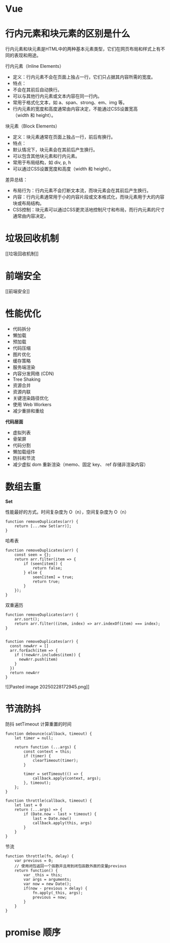 
# Vue



# 行内元素和块元素的区别是什么

行内元素和块元素是HTML中的两种基本元素类型，它们在网页布局和样式上有不同的表现和用途。

行内元素（Inline Elements）

- 定义：行内元素不会在页面上独占一行，它们只占据其内容所需的宽度。
- 特点：
- 不会在其前后自动换行。
- 可以与其他行内元素或文本内容在同一行内。
- 常用于格式化文本，如 a、span、strong、em、img 等。
- 行内元素的宽度和高度通常由内容决定，不能通过CSS设置宽高（width 和 height）。

块元素（Block Elements）

- 定义：块元素通常在页面上独占一行，前后有换行。
- 特点：
- 默认情况下，块元素会在其前后产生换行。
- 可以包含其他块元素和行内元素。
- 常用于布局结构，如 div, p, h
- 可以通过CSS设置宽度和高度（width 和 height）。

差异总结：
- 布局行为：行内元素不会打断文本流，而块元素会在其前后产生换行。
- 内容：行内元素通常用于小的内容片段或文本格式化，而块元素用于大的内容块或布局结构。
- CSS控制：块元素可以通过CSS更灵活地控制尺寸和布局，而行内元素的尺寸通常由内容决定。


# 垃圾回收机制

[[垃圾回收机制]]


# 前端安全

[[前端安全]]


# 性能优化

- 代码拆分
- 懒加载
- 预加载
- 代码压缩
- 图片优化
- 缓存策略
- 服务端渲染
- 内容分发网络 (CDN)
- Tree Shaking
- 资源合并
- 资源内联
- 关键渲染路径优化
- 使用 Web Workers
- 减少重排和重绘

**代码层面**
- 虚拟列表
- 骨架屏
- 代码分割
- 懒加载组件
- 防抖和节流
- 减少虚拟 dom 重新渲染（memo、固定 key、 ref 存储非渲染内容）


# 数组去重

**Set**

性能最好的方式。时间复杂度为 O（n），空间复杂度为 O（n）

```
function removeDuplicates(arr) {
    return [...new Set(arr)];
}
```


哈希表

```
function removeDuplicates(arr) {
    const seen = {};
    return arr.filter(item => {
        if (seen[item]) {
            return false;
        } else {
            seen[item] = true;
            return true;
        }
    });
}

```


双重遍历

```
function removeDuplicates(arr) {
    arr.sort();
    return arr.filter((item, index) => arr.indexOf(item) === index);
}


```

```
function removeDuplicates(arr) {
  const newArr = []
  arr.forEach(item => {
    if (!newArr.includes(item)) {
      newArr.push(item)
    }
  })
  return newArr
}
```



![[Pasted image 20250228172945.png]]


# 节流防抖

防抖
setTimeout 计算重置的时间

```
function debounce(callback, timeout) {
    let timer = null;

    return function (...args) {
        const context = this;
        if (timer) {
            clearTimeout(timer);
        }
        
        timer = setTimeout(() => {
            callback.apply(context, args);
        }, timeout);
    };
}

```



```
function throttle(callback, timeout) {
	let last = 0
	return (...args) => {
		if (Date.now - last > timeout) {
			last = Date.now()
			callback.apply(this, args)
		}
	}
}
```


节流
```
function throttle(fn, delay) {
    var previous = 0;
    // 使用闭包返回一个函数并且用到闭包函数外面的变量previous
    return function() {
        var _this = this;
        var args = arguments;
        var now = new Date();
        if(now - previous > delay) {
            fn.apply(_this, args);
            previous = now;
        }
    }
}
```

# promise 顺序
